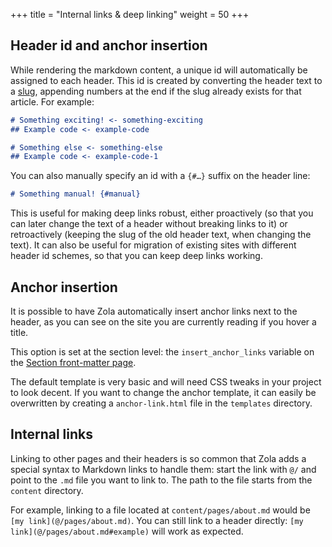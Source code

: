 +++
title = "Internal links & deep linking"
weight = 50
+++

## Header id and anchor insertion
While rendering the markdown content, a unique id will automatically be assigned to each header. This id is created
by converting the header text to a [slug](https://en.wikipedia.org/wiki/Semantic_URL#Slug), appending numbers at the end
if the slug already exists for that article. For example:

```md
# Something exciting! <- something-exciting
## Example code <- example-code

# Something else <- something-else
## Example code <- example-code-1
```

You can also manually specify an id with a `{#…}` suffix on the header line:

```md
# Something manual! {#manual}
```

This is useful for making deep links robust, either proactively (so that you can later change the text of a header without breaking links to it) or retroactively (keeping the slug of the old header text, when changing the text). It can also be useful for migration of existing sites with different header id schemes, so that you can keep deep links working.

## Anchor insertion
It is possible to have Zola automatically insert anchor links next to the header, as you can see on the site you are currently
reading if you hover a title.

This option is set at the section level: the `insert_anchor_links` variable on the
[Section front-matter page](@/documentation/content/section.md#front-matter).

The default template is very basic and will need CSS tweaks in your project to look decent.
If you want to change the anchor template, it can easily be overwritten by
creating a `anchor-link.html` file in the `templates` directory.

## Internal links
Linking to other pages and their headers is so common that Zola adds a
special syntax to Markdown links to handle them: start the link with `@/` and point to the `.md` file you want
to link to. The path to the file starts from the `content` directory.

For example, linking to a file located at `content/pages/about.md` would be `[my link](@/pages/about.md)`.
You can still link to a header directly: `[my link](@/pages/about.md#example)` will work as expected.

